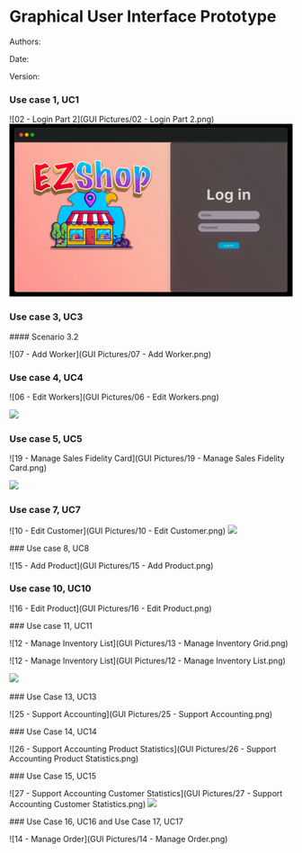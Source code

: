 # Graphical User Interface Prototype  

Authors:

Date:

Version:



### Use case 1, UC1



![02 - Login Part 2](GUI Pictures/02 - Login Part 2.png)
![](gif/Login.gif)


### Use case 3, UC3

#### Scenario 3.2 

![07 - Add Worker](GUI Pictures/07 - Add Worker.png)

### Use case 4, UC4

![06 - Edit Workers](GUI Pictures/06 - Edit Workers.png)

![](gif/Worker.gif)



### Use case 5, UC5

![19 - Manage Sales Fidelity Card](GUI Pictures/19 - Manage Sales Fidelity Card.png)

![](gif/Sales.gif)

### Use case 7, UC7

![10 - Edit Customer](GUI Pictures/10 - Edit Customer.png)
![](gif/Customers.gif)


### Use case 8, UC8

![15 - Add Product](GUI Pictures/15 - Add Product.png)



### Use case 10, UC10

![16 - Edit Product](GUI Pictures/16 - Edit Product.png)



### Use case 11, UC11

![12 - Manage Inventory List](GUI Pictures/13 - Manage Inventory Grid.png)

![12 - Manage Inventory List](GUI Pictures/12 - Manage Inventory List.png)

![](gif/Inventory.gif)

### Use Case 13, UC13

![25 - Support Accounting](GUI Pictures/25 - Support Accounting.png)

### Use Case 14, UC14



![26 - Support Accounting Product Statistics](GUI Pictures/26 - Support Accounting Product Statistics.png)



### Use Case 15, UC15



![27 - Support Accounting Customer Statistics](GUI Pictures/27 - Support Accounting Customer Statistics.png)
![](gif/Accounting.gif)


### Use Case 16, UC16 and Use Case 17, UC17

![14 - Manage Order](GUI Pictures/14 - Manage Order.png)

